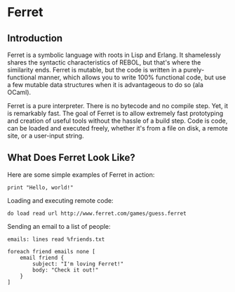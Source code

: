 # Ferret

## Introduction

Ferret is a symbolic language with roots in Lisp and Erlang. It shamelessly shares the syntactic characteristics of REBOL, but that's where the similarity ends. Ferret is mutable, but the code is written in a purely-functional manner, which allows you to write 100% functional code, but use a few mutable data structures when it is advantageous to do so (ala OCaml).

Ferret is a pure interpreter. There is no bytecode and no compile step. Yet, it is remarkably fast. The goal of Ferret is to allow extremely fast prototyping and creation of useful tools without the hassle of a build step. Code is code, can be loaded and executed freely, whether it's from a file on disk, a remote site, or a user-input string.

## What Does Ferret Look Like?

Here are some simple examples of Ferret in action:

	print "Hello, world!"

Loading and executing remote code:

	do load read url http://www.ferret.com/games/guess.ferret

Sending an email to a list of people:

	emails: lines read %friends.txt

	foreach friend emails none [
		email friend {
			subject: "I'm loving Ferret!"
			body: "Check it out!"
		}
	]

